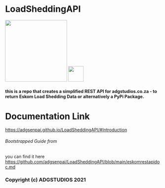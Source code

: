 # LoadSheddingAPI

<img src = "https://user-images.githubusercontent.com/45560312/140890864-9a1280ae-091c-432a-aa89-ad0a4f064df7.png" height="200px">

<img src = "https://user-images.githubusercontent.com/45560312/141120546-963fb0c0-70b9-4dc3-9019-f3c6536d4e8e.png" height="50px">


#### this is a repo that creates a simplified REST API for adgstudios.co.za - to return Eskom Load Shedding Data or alternatively a PyPi Package.

# Documentation Link

<https://adgsenpai.github.io/LoadSheddingAPI/#Introduction>

###### Bootstrapped Guide from

you can find it here
<https://github.com/adgsenpai/LoadSheddingAPI/blob/main/eskomrestapidoc.md>

### Copyright (c) ADGSTUDIOS 2021

